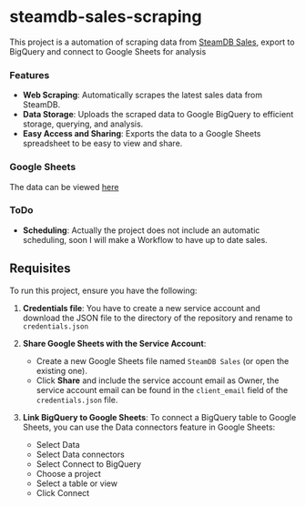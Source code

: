 # steamdb-sales-scraping
This project is a automation of scraping data from [SteamDB Sales](https://steamdb.info/sales/), export to BigQuery and connect to Google Sheets for analysis

### Features
- **Web Scraping**: Automatically scrapes the latest sales data from SteamDB.
- **Data Storage**: Uploads the scraped data to Google BigQuery to efficient storage, querying, and analysis.
- **Easy Access and Sharing**: Exports the data to a Google Sheets spreadsheet to be easy to view and share.

### Google Sheets
  The data can be viewed [here](https://docs.google.com/spreadsheets/d/1rENYaWXQFyLi_DQuLipdig3HrbjhZvePaSuXeUxs6tk/edit?usp=sharing)

### ToDo
- **Scheduling**: Actually the project does not include an automatic scheduling, soon I will make a Workflow to have up to date sales.

## Requisites
To run this project, ensure you have the following:

1. **Credentials file**:
    You have to create a new service account and download the JSON file to the directory of the repository and rename to `credentials.json`

2. **Share Google Sheets with the Service Account**:
    - Create a new Google Sheets file named `SteamDB Sales` (or open the existing one).
    - Click **Share** and include the service account email as Owner, the service account email can be found in the `client_email` field of the `credentials.json` file.

3. **Link BigQuery to Google Sheets**:
     To connect a BigQuery table to Google Sheets, you can use the Data connectors feature in Google Sheets:
    - Select Data
    - Select Data connectors
    - Select Connect to BigQuery
    - Choose a project
    - Select a table or view
    - Click Connect
